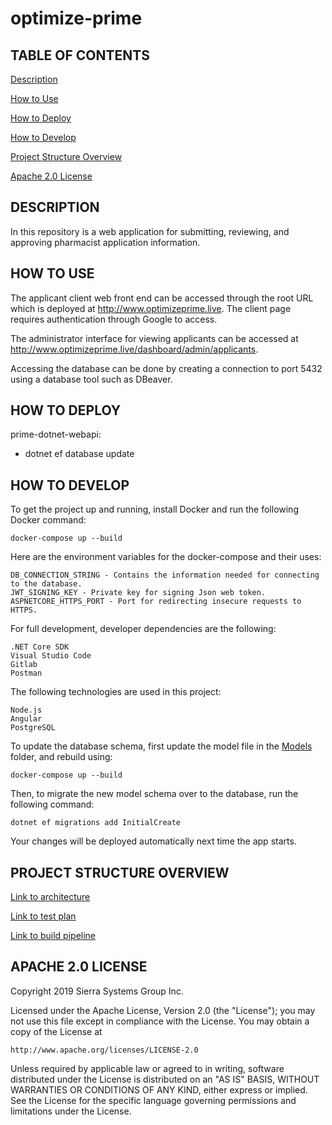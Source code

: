 # optimize-prime

## TABLE OF CONTENTS
[Description](#description)

[How to Use](#how-to-use)

[How to Deploy](#how-to-deploy)

[How to Develop](#how-to-develop)

[Project Structure Overview](#project-structure-overview)

[Apache 2.0 License](#apache-20-license)

## DESCRIPTION
In this repository is a web application for submitting, reviewing, 
and approving pharmacist application information.

## HOW TO USE

The applicant client web front end can be accessed through the root URL which is 
deployed at http://www.optimizeprime.live. The client page
requires authentication through Google to access. 

The administrator interface for viewing applicants can be accessed at 
http://www.optimizeprime.live/dashboard/admin/applicants. 

Accessing the database can be done by creating a connection to port 
5432 using a database tool such as DBeaver.

## HOW TO DEPLOY

prime-dotnet-webapi:

- dotnet ef database update


## HOW TO DEVELOP

To get the project up and running, install Docker and run the following
Docker command:

	docker-compose up --build
	
Here are the environment variables for the docker-compose and their uses:

	DB_CONNECTION_STRING - Contains the information needed for connecting to the database.
	JWT_SIGNING_KEY - Private key for signing Json web token.
	ASPNETCORE_HTTPS_PORT - Port for redirecting insecure requests to HTTPS.
	
For full development, developer dependencies are the following:

	.NET Core SDK
	Visual Studio Code
	Gitlab
	Postman

The following technologies are used in this project:
	
	Node.js
	Angular
	PostgreSQL
	
To update the database schema, first update the model file in the
[Models](prime-dotnet-webapi/Models) folder, and rebuild using:

	docker-compose up --build

Then, to migrate the new model schema over to the database, run the
following command:

	dotnet ef migrations add InitialCreate
	
Your changes will be deployed automatically next time the app starts.

## PROJECT STRUCTURE OVERVIEW

[Link to architecture](documentation/Architecture.md)

[Link to test plan](documentation/TestPlan.md)

[Link to build pipeline](documentation/BuildPipeline.md)

## APACHE 2.0 LICENSE

Copyright 2019 Sierra Systems Group Inc.

Licensed under the Apache License, Version 2.0 (the "License");
you may not use this file except in compliance with the License.
You may obtain a copy of the License at

    http://www.apache.org/licenses/LICENSE-2.0

Unless required by applicable law or agreed to in writing, software
distributed under the License is distributed on an "AS IS" BASIS,
WITHOUT WARRANTIES OR CONDITIONS OF ANY KIND, either express or implied.
See the License for the specific language governing permissions and
limitations under the License.
